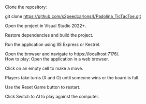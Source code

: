 Clone the repository:

git clone https://github.com/s2peedcarlons4/Padolina_TicTacToe.git

Open the project in Visual Studio 2022+.

Restore dependencies and build the project.

Run the application using IIS Express or Kestrel.

Open the browser and navigate to https://localhost:7176/.  
How to play:
Open the application in a web browser.

Click on an empty cell to make a move.

Players take turns (X and O) until someone wins or the board is full.

Use the Reset Game button to restart.

Click Switch to AI to play against the computer.
